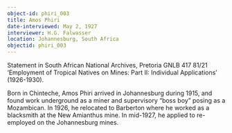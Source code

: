 ```yaml
---
object-id: phiri_003
title: Amos Phiri
date-interviewed: May 2, 1927
interviewer: H.G. Falwasser
location: Johannesburg, South Africa
objectid: phiri_003
---
```


Statement in South African National Archives, Pretoria GNLB 417 81/21 ‘Employment of Tropical Natives on Mines: Part II: Individual Applications’ (1926-1930). 

Born in Chinteche, Amos Phiri arrived in Johannesburg during 1915, and found work underground as a miner and supervisory “boss boy” posing as a Mozambican. In 1926, he relocated to Barberton where he worked as a blacksmith at the New Amianthus mine. In mid-1927, he applied to re-employed on the Johannesburg mines.